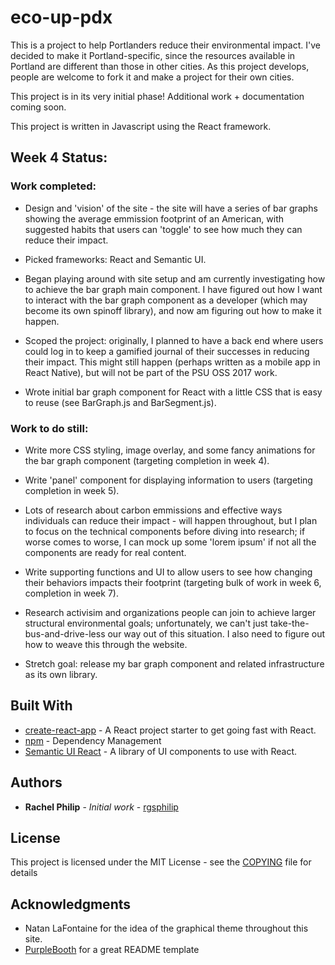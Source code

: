 # eco-up-pdx

This is a project to help Portlanders reduce their environmental impact. I've decided to make it Portland-specific, since the resources available in Portland are different than those in other cities. As this project develops, people are welcome to fork it and make a project for their own cities. 

This project is in its very initial phase! Additional work + documentation coming soon.

This project is written in Javascript using the React framework. 

## Week 4 Status:

### Work completed:

* Design and 'vision' of the site - the site will have a series of bar graphs showing the average emmission footprint of an American, with suggested habits that users can 'toggle' to see how much they can reduce their impact. 

* Picked frameworks: React and Semantic UI.

* Began playing around with site setup and am currently investigating how to achieve the bar graph main component. I have figured out how I want to interact with the bar graph component as a developer (which may become its own spinoff library), and now am figuring out how to make it happen.

* Scoped the project: originally, I planned to have a back end where users could log in to keep a gamified journal of their successes in reducing their impact. This might still happen (perhaps written as a mobile app in React Native), but will not be part of the PSU OSS 2017 work. 

* Wrote initial bar graph component for React with a little CSS that is easy to reuse (see BarGraph.js and BarSegment.js).

### Work to do still:

* Write more CSS styling, image overlay, and some fancy animations for the bar graph component (targeting completion in week 4). 

* Write 'panel' component for displaying information to users (targeting completion in week 5).

* Lots of research about carbon emmissions and effective ways individuals can reduce their impact - will happen throughout, but I plan to focus on the technical components before diving into research; if worse comes to worse, I can mock up some 'lorem ipsum' if not all the components are ready for real content.

* Write supporting functions and UI to allow users to see how changing their behaviors impacts their footprint (targeting bulk of work in week 6, completion in week 7).

* Research activisim and organizations people can join to achieve larger structural environmental goals; unfortunately, we can't just take-the-bus-and-drive-less our way out of this situation. I also need to figure out how to weave this through the website. 

* Stretch goal: release my bar graph component and related infrastructure as its own library.

<!-- ## Getting Started

These instructions will get you a copy of the project up and running on your local machine for development and testing purposes. See deployment for notes on how to deploy the project on a live system.

### Prerequisites

What things you need to install the software and how to install them

```
Give examples
```

### Installing

A step by step series of examples that tell you have to get a development env running

Say what the step will be

```
Give the example
```

And repeat

```
until finished
```

End with an example of getting some data out of the system or using it for a little demo
 -->

## Built With

* [create-react-app](https://github.com/facebookincubator/create-react-app) - A React project starter to get going fast with React.
* [npm](https://www.npmjs.com/) - Dependency Management
* [Semantic UI React](https://react.semantic-ui.com/introduction) - A library of UI components to use with React. 

## Authors

* **Rachel Philip** - *Initial work* - [rgsphilip](https://github.com/rgsphilip)

<!--See also the list of [contributors](https://github.com/your/project/contributors) who participated in this project.-->

## License

This project is licensed under the MIT License - see the [COPYING](COPYING,md) file for details

## Acknowledgments

* Natan LaFontaine for the idea of the graphical theme throughout this site.
* [PurpleBooth](https://github.com/PurpleBooth) for a great README template